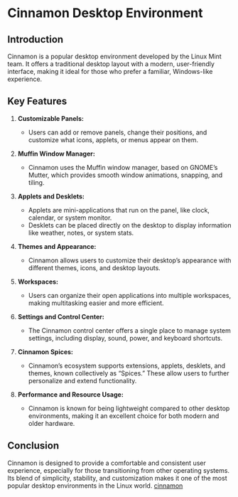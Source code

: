 # Cinnamon Desktop Environment

## Introduction
Cinnamon is a popular desktop environment developed by the Linux Mint team. It offers a traditional desktop layout with a modern, user-friendly interface, making it ideal for those who prefer a familiar, Windows-like experience.

## Key Features

1. **Customizable Panels:**
   - Users can add or remove panels, change their positions, and customize what icons, applets, or menus appear on them.

2. **Muffin Window Manager:**
   - Cinnamon uses the Muffin window manager, based on GNOME’s Mutter, which provides smooth window animations, snapping, and tiling.

3. **Applets and Desklets:**
   - Applets are mini-applications that run on the panel, like clock, calendar, or system monitor.
   - Desklets can be placed directly on the desktop to display information like weather, notes, or system stats.

4. **Themes and Appearance:**
   - Cinnamon allows users to customize their desktop’s appearance with different themes, icons, and desktop layouts.

5. **Workspaces:**
   - Users can organize their open applications into multiple workspaces, making multitasking easier and more efficient.

6. **Settings and Control Center:**
   - The Cinnamon control center offers a single place to manage system settings, including display, sound, power, and keyboard shortcuts.

7. **Cinnamon Spices:**
   - Cinnamon’s ecosystem supports extensions, applets, desklets, and themes, known collectively as “Spices.” These allow users to further personalize and extend functionality.

8. **Performance and Resource Usage:**
   - Cinnamon is known for being lightweight compared to other desktop environments, making it an excellent choice for both modern and older hardware.

## Conclusion
Cinnamon is designed to provide a comfortable and consistent user experience, especially for those transitioning from other operating systems. Its blend of simplicity, stability, and customization makes it one of the most popular desktop environments in the Linux world.
[cinnamon](https://github.com/webbrowser11/cinnamon/blob/main/cinnamon.txt)
